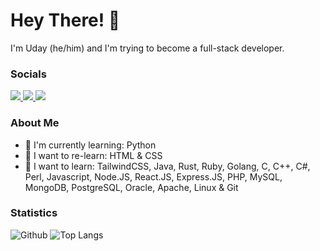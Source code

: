 # Hey There! 👋
I'm Uday (he/him) and I'm trying to become a full-stack developer.

### Socials
<a href="https://twitter.com/Uday_NA1">
<img src="https://img.shields.io/badge/Twitter-1DA1F2?style=for-the-badge&logo=twitter&logoColor=white" />
</a>
<a href="https://dev.to/uday-na1">
<img src="https://img.shields.io/badge/dev.to-0A0A0A?style=for-the-badge&logo=dev.to&logoColor=white" />
</a>
<a href="https://discordapp.com/users/1127288940219596870">
  <img src="https://img.shields.io/badge/Discord-7289DA?style=for-the-badge&logo=discord&logoColor=white"/>
</a>

### About Me
- 🔭 I'm currently learning: Python
- 🔁 I want to re-learn: HTML & CSS
- 🌱 I want to learn: TailwindCSS, Java, Rust, Ruby, Golang, C, C++, C#, Perl, Javascript, Node.JS, React.JS, Express.JS, PHP, MySQL, MongoDB, PostgreSQL, Oracle, Apache, Linux & Git

### Statistics
![Github](https://github-readme-stats.vercel.app/api?username=Uday-NA1&theme=dark&show_icons=true)
![Top Langs](https://github-readme-stats.vercel.app/api/top-langs/?username=tandpfun&layout=compact&theme=blueberry&count_private=true&hide_border=true)</a>
